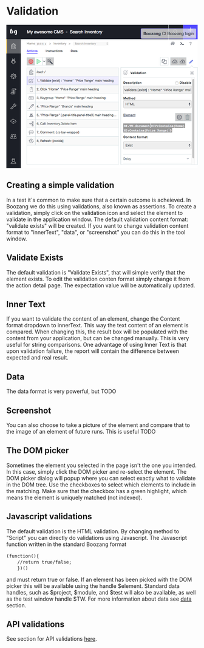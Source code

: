 Validation
============

![example image](../images/action-validate.png "An exemplary image")


Creating a simple validation
----------------------------
In a test it´s common to make sure that a certain outcome is acheieved. In Boozang we do this using validations, also known as assertions. To create a validation, simply click on the validation icon and select the element to validate in the application window. The default validation content format: "validate exists" will be created. If you want to change validation content format to "innerText", "data", or "screenshot" you can do this in the tool window. 

Validate Exists
---------------
The default validation is "Validate Exists", that will simple verify that the element exists. To edit the validation conten format simply change it from the action detail page. The expectation value will be automatically updated. 


Inner Text
----------
If you want to validate the content of an element, change the Content format dropdown to innerText. This way the text content of an element is compared. When changing this, the result box will be populated with the content from your application, but can be changed manually. This is very useful for string comparisons. One advantage of using Inner Text is that upon validation failure, the report will contain the difference between expected and real result. 

Data
----
The data format is very powerful, but TODO

Screenshot
----------
You can also choose to take a picture of the element and compare that to the image of an element of future runs. This is useful TODO

The DOM picker
--------------
Sometimes the element you selected in the page isn't the one you intended. In this case, simply click the DOM picker and re-select the element. The DOM picker dialog will popup where you can select exactly what to validate in the DOM tree. Use the checkboxes to select which elements to include in the matching. Make sure that the checkbox has a green highlight, which means the element is uniquely matched (not indexed).

Javascript validations
----------------------
The default validation is the HTML validation. By changing method to "Script" you can directly do validations using Javascript. The Javascript function written in the standard Boozang format

```
(function(){
	//return true/false;
	})()
```
and must return true or false. If an element has been picked with the DOM picker this will be available using the handle $element. Standard data handles, such as $project, $module, and $test will also be available, as well as the test window handle $TW. For more information about data see <a href="/doc/data.html">data</a> section. 

API validations
---------------
See section for API validations <a href="/doc/api-validation.html">here</a>.